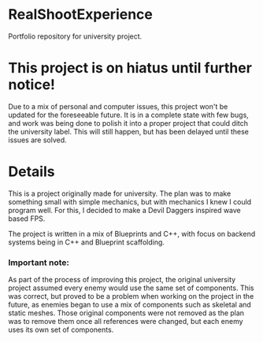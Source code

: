 # RealShootExperience
Portfolio repository for university project.
# This project is on hiatus until further notice!
Due to a mix of personal and computer issues, this project won't be updated for the foreseeable future. It is in a complete state with few bugs, and work was being done to polish it into a proper project that could ditch the university label. This will still happen, but has been delayed until these issues are solved.

# Details
This is a project originally made for university. The plan was to make something small with simple mechanics, but with mechanics I knew I could program well. For this, I decided to make a Devil Daggers inspired wave based FPS.


The project is written in a mix of Blueprints and C++, with focus on backend systems being in C++ and Blueprint scaffolding.
### Important note:
As part of the process of improving this project, the original university project assumed every enemy would use the same set of components. This was correct, but proved to be a problem when working on the project in the future, as enemies began to use a mix of components such as skeletal and static meshes. Those original components were not removed as the plan was to remove them once all references were changed, but each enemy uses its own set of components.
